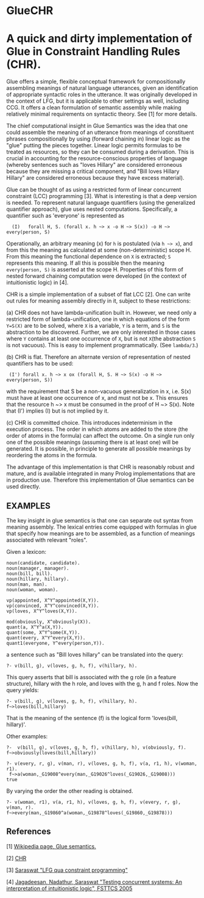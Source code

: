 # GlueCHR
# A quick and dirty implementation of Glue in Constraint Handling Rules (CHR).

Glue offers a simple, flexible conceptual framework for compositionally assembling meanings of natural language utterances, given an identification of appropriate syntactic roles in the utterance. It was originally developed in the context of LFG, but it is applicable to other settings as well, including CCG. It offers a clean formulation of semantic assembly while making relatively minimal requirements on syntactic theory. See [1] for more details.

The chief computational insight in Glue Semantics was the idea that one could assemble the meaning of an utterance from meanings of constituent phrases compositionally by using (forward chaining in) linear logic as the "glue" putting the pieces together. Linear logic permits formulas to be treated as resources, so they can be consumed during a derivation. This is crucial in accounting for the resource-conscious properties of language (whereby sentences such as "loves Hillary" are considered erroneous because they are missing a critical component, and "Bill loves Hillary Hillary" are considered erroneous because they have excess material). 

Glue can be thought of as using a restricted form of linear concurrent constraint (LCC) programming [3]. What is interesting is that a deep version is needed. To represent natural language quantifiers (using the generalized quantifier approach), glue uses nested computations. Specifically, a quantifier such as 'everyone' is represented as
 ```
   (I)   forall H, S. (forall x. h ~> x -o H ~> S(x)) -o H ~> every(person, S)
```
Operationally, an arbitrary meaning (x) for `h` is postulated (via `h ~> x`), and from this the meaning as calculated at some (non-deterministic) scope H. From this meaning the functional dependence on `X` is extracted; `S` represents this meaning. If all this is possible then the meaning `every(person, S)` is asserted at the scope H. Properties of this form of nested forward chaining computation were developed (in the context of intuitionistic logic) in [4].

CHR is a simple implementation of a subset of flat LCC [2]. One can write out rules for meaning assembly directly in it, subject to these restrictions:

(a) CHR does not have lambda-unification built in. However, we need only a restricted form of lambda-unification, one in which equations of the form `Y=S(X)` are to be solved, where `X` is a variable, `Y` is a term, and `S` is the abstraction to be discovered. Further, we are only interested in those cases where `Y` contains at least one occurrence of `X`, but is not `X`(the abstraction `S` is not vacuous). This is easy to implement programmatically. (See `lambda/3`.)

(b) CHR is flat. Therefore an alternate version of representation of nested quantifiers has to be used:
  ```
   (I') forall x. h ~> x ox (forall H, S. H ~> S(x) -o H ~> every(person, S))
 ```
 with the requirement that S be a non-vacuous generalization in x, i.e. S(x) must have at least one occurrence of x, and must not be x.
 This ensures that the resource h ~> x must be consumed in the proof of H ~> S(x). Note that (I') implies (I) but is not implied by it.

(c) CHR is committed choice. This introduces indeterminism in the execution process. The order in which atoms are added to the store (the order of atoms in the formula) can affect the outcome. On a single run only one of the possible meanings (assuming there is at least one) will be generated. It is possible, in principle to generate all possible meanings by reordering the atoms in the formula.

The advantage of this implementation is that CHR is reasonably robust and mature, and is available integrated in many Prolog implementations that are in production use. Therefore this implementation of Glue semantics can be used directly. 

## EXAMPLES
 
The key insight in glue semantics is that one can separate out syntax from meaning assembly. The lexical entries come equipped with formulas in glue that specify how meanings are to be assembled, as a function of meanings associated with relevant "roles". 

Given a lexicon:
```
noun(candidate, candidate).
noun(manager, manager).
noun(bill, bill).
noun(hillary, hillary).
noun(man, man).
noun(woman, woman).

vp(appointed, X^Y^appointed(X,Y)).
vp(convinced, X^Y^convinced(X,Y)).
vp(loves, X^Y^loves(X,Y)).

mod(obviously, X^obviously(X)).
quant(a, X^Y^a(X,Y)).
quant(some, X^Y^some(X,Y)).
quant(every, X^Y^every(X,Y)).
quant1(everyone, Y^every(person,Y)).
```
a sentence such as "Bill loves hillary" can be translated into the query:
```
?- v(bill, g), v(loves, g, h, f), v(hillary, h).
```
This query asserts that bill is associated with the g role (in a feature structure), hillary with the h role, and
loves with the g, h and f roles. Now the query yields:
```
?- v(bill, g), v(loves, g, h, f), v(hillary, h).
f~>loves(bill,hillary)
```
That is the meaning of the sentence (f) is the logical form 'loves(bill, hillary)'.

Other examples:
```
?-  v(bill, g), v(loves, g, h, f), v(hillary, h), v(obviously, f).
f~>obviously(loves(bill,hillary))
```
```
?- v(every, r, g), v(man, r), v(loves, g, h, f), v(a, r1, h), v(woman, r1).
 f~>a(woman,_G19008^every(man,_G19026^loves(_G19026,_G19008)))
true
```

By varying the order the other reading is obtained.
```
?- v(woman, r1), v(a, r1, h), v(loves, g, h, f), v(every, r, g), v(man, r).
f~>every(man,_G19860^a(woman,_G19878^loves(_G19860,_G19878)))
```

## References

[1] [Wikipedia page, Glue semantics.](https://en.wikipedia.org/wiki/Glue_semantics)

[2] [CHR](https://dtai.cs.kuleuven.be/CHR/)

[3] [Saraswat "LFG qua constraint programming"](http://cognet.mit.edu/book/semantics-and-syntax-lexical-functional-grammar)

[4] [Jagadeesan, Nadathur, Saraswat "Testing concurrent systems: An interpretation of intuitionistic logic", FSTTCS 2005]( 
http://saraswat.org/lambdarcc.pdf)
